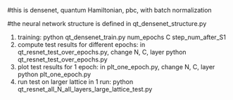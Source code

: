 #this is densenet, quantum Hamiltonian, pbc, with batch normalization

#the neural network structure is defined in qt_densenet_structure.py

1. training: 
    python qt_densenet_train.py num_epochs C step_num_after_S1
2. compute test results for different epochs:
    in qt_resnet_test_over_epochs.py, change N, C, layer
    python qt_resnet_test_over_epochs.py
3. plot test results for  1 epoch:
    in plt_one_epoch.py, change  N, C, layer
    python plt_one_epoch.py
4. run test on larger lattice in 1 run:
    python qt_resnet_all_N_all_layers_large_lattice_test.py